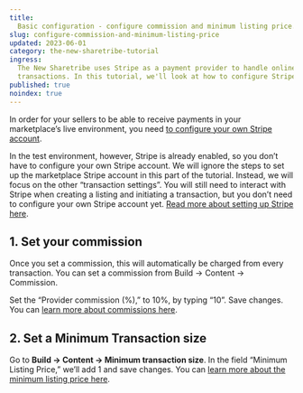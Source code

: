 ```yaml
---
title:
  Basic configuration - configure commission and minimum listing price.
slug: configure-commission-and-minimum-listing-price
updated: 2023-06-01
category: the-new-sharetribe-tutorial
ingress:
  The New Sharetribe uses Stripe as a payment provider to handle online
  transactions. In this tutorial, we'll look at how to configure Stripe commission and mimimum listing price.
published: true
noindex: true
---
```


In order for your sellers to be able to receive payments in your marketplace’s live environment, you need [to configure your own Stripe account](https://flex-docs-git-pilot-day-start-sharetribe.vercel.app/tutorial-rental/how-to-stripe/).
  
In the test environment, however, Stripe is already enabled, so you
don’t have to configure your own Stripe account. We will ignore the
steps to set up the marketplace Stripe account in this part of the
tutorial. Instead, we will focus on the other “transaction settings”.
You will still need to interact with Stripe when creating a listing and
initiating a transaction, but you don’t need to configure your own
Stripe account yet. [Read more about setting up Stripe here](https://flex-docs-git-pilot-day-start-sharetribe.vercel.app/tutorial-rental/how-to-stripe/).

## 1. Set your commission

Once you set a commission, this will automatically be charged from every
transaction. You can set a commission from Build → Content → Commission.

Set the “Provider commission (%),” to 10%, by typing “10”. Save changes.
You can [learn more about commissions here](https://www.sharetribe.com/docs/operator-guides/how-to-set-your-marketplace-commission).

## 2. Set a Minimum Transaction size

Go to **Build → Content → Minimum transaction size**. In the field
“Minimum Listing Price,” we’ll add 1 and save changes. You can [learn
more about the minimum listing price here](https://www.sharetribe.com/docs/operator-guides/what-is-the-minimum-transaction-size).
